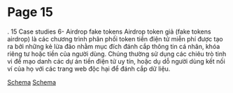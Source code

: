 # Page 15

.
15
Case studies 6- Airdrop fake tokens
Airdrop token giả (fake tokens airdrop) là các chương trình phân phối token tiền điện tử miễn phí được tạo ra bởi 
những kẻ lừa đảo nhằm mục đích đánh cắp thông tin cá nhân, khóa riêng tư hoặc tiền của người dùng. Chúng thường sử 
dụng các chiêu trò tinh vi để mạo danh các dự án tiền điện tử uy tín, hoặc dụ dỗ người dùng kết nối ví của họ với các 
trang web độc hại để đánh cắp dữ liệu.

[Schema](page_15_img_0.png)
[Schema](page_15_img_1.png)
